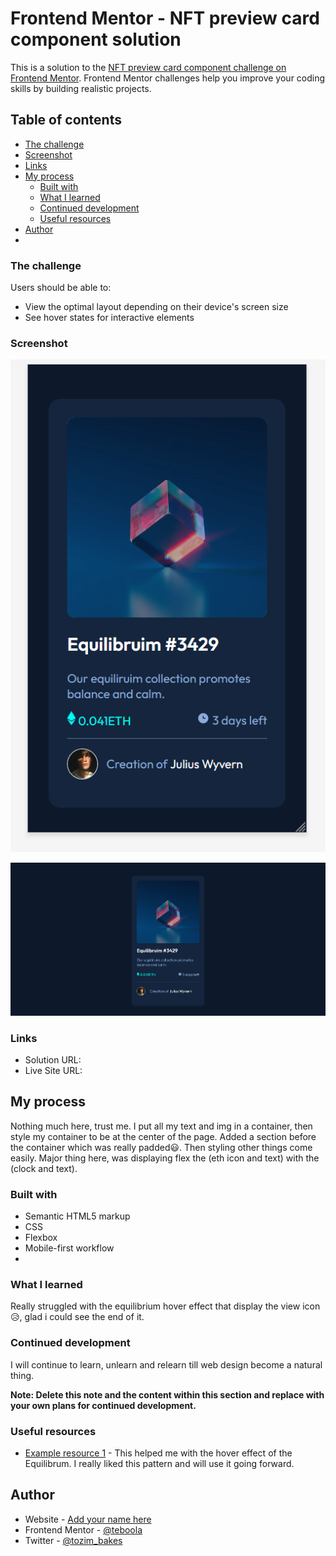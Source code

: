 # Frontend Mentor - NFT preview card component solution

This is a solution to the [NFT preview card component challenge on Frontend Mentor](https://www.frontendmentor.io/challenges/nft-preview-card-component-SbdUL_w0U). Frontend Mentor challenges help you improve your coding skills by building realistic projects.

## Table of contents

- [The challenge](#the-challenge)
- [Screenshot](#screenshot)
- [Links](#links)
- [My process](#my-process)
  - [Built with](#built-with)
  - [What I learned](#what-i-learned)
  - [Continued development](#continued-development)
  - [Useful resources](#useful-resources)
- [Author](#author)
-

### The challenge

Users should be able to:

- View the optimal layout depending on their device's screen size
- See hover states for interactive elements

### Screenshot

![Mobile view](./images/Screenshot%202022-09-17%20092828.png)

![Desktop View](./images/Screenshot%202022-09-17%20at%2003-34-00%20Frontend%20Mentor%20NFT%20preview%20card%20component.png)

### Links

- Solution URL: [](https://github.com/teboola/NFT-Recreate)
- Live Site URL: [](https://teboola.github.io/NFT-Recreate/)

## My process

Nothing much here, trust me.
I put all my text and img in a container, then style my container to be at the center of the page. Added a section before the container which was really padded😃. Then styling other things come easily.
Major thing here, was displaying flex the (eth icon and text) with the (clock and text).

### Built with

- Semantic HTML5 markup
- CSS
- Flexbox
- Mobile-first workflow
-

### What I learned

Really struggled with the equilibrium hover effect that display the view icon😥, glad i could see the end of it.

### Continued development

I will continue to learn, unlearn and relearn till web design become a natural thing.

**Note: Delete this note and the content within this section and replace with your own plans for continued development.**

### Useful resources

- [Example resource 1](https://www.w3schools.com/howto/howto_css_image_overlay.asp) - This helped me with the hover effect of the Equilibrum. I really liked this pattern and will use it going forward.

## Author

- Website - [Add your name here](https://www.your-site.com)
- Frontend Mentor - [@teboola](https://www.frontendmentor.io/profile/teboola)
- Twitter - [@tozim_bakes](https://twitter.com/tozim_bakes)
